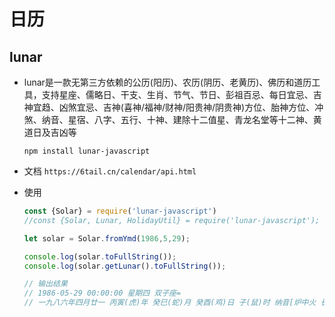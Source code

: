 # 日历

## lunar

+ lunar是一款无第三方依赖的公历(阳历)、农历(阴历、老黄历)、佛历和道历工具，支持星座、儒略日、干支、生肖、节气、节日、彭祖百忌、每日宜忌、吉神宜趋、凶煞宜忌、吉神(喜神/福神/财神/阳贵神/阴贵神)方位、胎神方位、冲煞、纳音、星宿、八字、五行、十神、建除十二值星、青龙名堂等十二神、黄道日及吉凶等

  ```shell
  npm install lunar-javascript
  ```

+ 文档 `https://6tail.cn/calendar/api.html`

+ 使用

  ```js
  const {Solar} = require('lunar-javascript')
  //const {Solar, Lunar, HolidayUtil} = require('lunar-javascript');

  let solar = Solar.fromYmd(1986,5,29);

  console.log(solar.toFullString());
  console.log(solar.getLunar().toFullString());

  // 输出结果
  // 1986-05-29 00:00:00 星期四 双子座=
  // 一九八六年四月廿一 丙寅(虎)年 癸巳(蛇)月 癸酉(鸡)日 子(鼠)时 纳音[炉中火 长流水 剑锋金 桑柘木] 星期四 北方玄武 星宿[斗木獬](吉) 彭祖百忌[癸不词讼理弱敌强 酉不会客醉坐颠狂] 喜神方位[巽](东南) 阳贵神方位[巽](东南) 阴贵神方位[震](正东) 福神方位[兑](正西) 财神方位[离](正南) 冲[(丁卯)兔] 煞[东]
  ```
